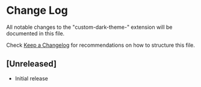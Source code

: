 # Change Log

All notable changes to the "custom-dark-theme-" extension will be documented in this file.

Check [Keep a Changelog](http://keepachangelog.com/) for recommendations on how to structure this file.

## [Unreleased]

- Initial release
